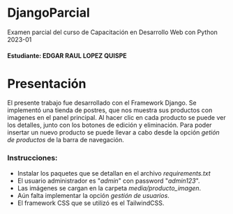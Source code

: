 # DjangoParcial
Examen parcial del curso de Capacitación en Desarrollo Web con Python 2023-01
#### Estudiante: EDGAR RAUL LOPEZ QUISPE
# Presentación
El presente trabajo fue desarrollado con el Framework Django. Se implementó una tienda de postres, que nos muestra sus productos con imagenes en el panel principal. Al hacer clic en cada producto se puede ver los detalles, junto con los botones de edición y eliminación. Para poder insertar un nuevo producto se puede llevar a cabo desde la opción *getión de productos* de la barra de navegación.

### Instrucciones:

- Instalar los paquetes que se detallan en el archivo *requirements.txt*
- El usuario administrador es "*admin*" con password "*admin123*".
- Las imágenes se cargan en la carpeta *media/producto_imagen*.
- Aún falta implementar la opción *gestión de usuarios*.
- El framework CSS que se utilizó es el TailwindCSS.
